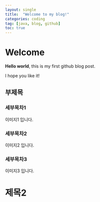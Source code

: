 ```yaml
---
layout: single
title:  "Welcome to my blog!"
categories: coding
tag: [java, blog, github]
toc: true
---
```


# Welcome

**Hello world**, this is my first github blog post.

I hope you like it!

## 부제목

### 세부목차1
이미지1 입니다.

### 세부목차2
이미지2 입니다.

### 세부목차3
이미지3 입니다.

# 제목2
